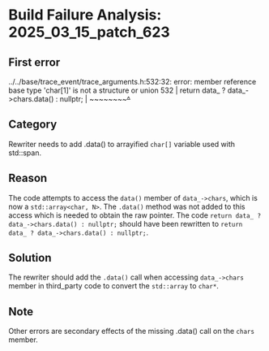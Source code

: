 # Build Failure Analysis: 2025_03_15_patch_623

## First error

../../base/trace_event/trace_arguments.h:532:32: error: member reference base type 'char[1]' is not a structure or union
  532 |     return data_ ? data_->chars.data() : nullptr;
      |                    ~~~~~~~~~~~~^~~~~

## Category
Rewriter needs to add .data() to arrayified `char[]` variable used with std::span.

## Reason
The code attempts to access the `data()` member of `data_->chars`, which is now a `std::array<char, N>`. The `.data()` method was not added to this access which is needed to obtain the raw pointer. The code `return data_ ? data_->chars.data() : nullptr;` should have been rewritten to `return data_ ? data_->chars.data() : nullptr;`.

## Solution
The rewriter should add the `.data()` call when accessing `data_->chars` member in third_party code to convert the `std::array` to `char*`.

## Note
Other errors are secondary effects of the missing .data() call on the `chars` member.